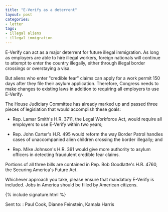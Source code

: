 ```yaml
---
title: "E-Verify as a deterrent"
layout: post
categories:
- letter
tags:
- illegal aliens
- illegal immigration
---
```


E-Verify can act as a major deterrent for future illegal immigration. As long as employers are able to hire illegal workers, foreign nationals will continue to attempt to enter the country illegally, either through illegal border crossings or overstaying a visa.

But aliens who enter "credible fear" claims can apply for a work permit 150 days after they file their asylum application. Therefore, Congress needs to make changes to existing laws in addition to requiring all employers to use E-Verify.

The House Judiciary Committee has already marked up and passed three pieces of legislation that would accomplish these goals:

- Rep. Lamar Smith's H.R. 3711, the Legal Workforce Act, would require all employers to use E-Verify within two years;

- Rep. John Carter's H.R. 495 would reform the way Border Patrol handles cases of unaccompanied alien children crossing the border illegally; and

- Rep. Mike Johnson's H.R. 391 would give more authority to asylum officers in detecting fraudulent credible fear claims.

Portions of all three bills are contained in Rep. Bob Goodlatte's H.R. 4760, the Securing America's Future Act.

Whichever approach you take, please ensure that mandatory E-Verify is included. Jobs in America should be filled by American citizens.

{% include signature.html %}

Sent to:
: Paul Cook, Dianne Feinstein, Kamala Harris
